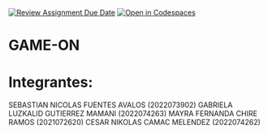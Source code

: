 [![Review Assignment Due Date](https://classroom.github.com/assets/deadline-readme-button-22041afd0340ce965d47ae6ef1cefeee28c7c493a6346c4f15d667ab976d596c.svg)](https://classroom.github.com/a/0SqZJ8VW)
[![Open in Codespaces](https://classroom.github.com/assets/launch-codespace-2972f46106e565e64193e422d61a12cf1da4916b45550586e14ef0a7c637dd04.svg)](https://classroom.github.com/open-in-codespaces?assignment_repo_id=20418689)
# GAME-ON

# Integrantes:
SEBASTIAN NICOLAS FUENTES AVALOS		(2022073902)
GABRIELA LUZKALID GUTIERREZ MAMANI 	(2022074263)
MAYRA FERNANDA CHIRE RAMOS			(2021072620)
CESAR NIKOLAS CAMAC MELENDEZ		(2022074262)


